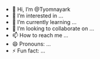 - 👋 Hi, I’m @Tyomnayark
- 👀 I’m interested in ...
- 🌱 I’m currently learning ...
- 💞️ I’m looking to collaborate on ...
- 📫 How to reach me ...
- 😄 Pronouns: ...
- ⚡ Fun fact: ...

<!---
Tyomnayark/Tyomnayark is a ✨ special ✨ repository because its `README.md` (this file) appears on your GitHub profile.
You can click the Preview link to take a look at your changes.
--->
